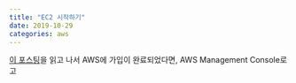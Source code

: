 ```yaml
---
title: "EC2 시작하기"
date: 2019-10-29
categories: aws
---
```


[이 포스팅](https://detegice.github.io/create-aws-account/)을 읽고 나서 AWS에 가입이 완료되었다면, AWS Management Console로 고
